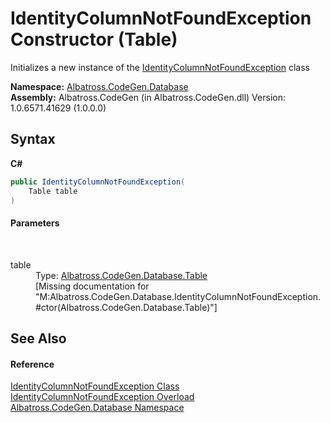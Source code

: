 # IdentityColumnNotFoundException Constructor (Table)
 

Initializes a new instance of the <a href="3045f1b7-cc2e-9b03-5f83-e39526e84dc6">IdentityColumnNotFoundException</a> class

**Namespace:**&nbsp;<a href="bdf46154-2f7c-d3c3-6413-8c6484d341a9">Albatross.CodeGen.Database</a><br />**Assembly:**&nbsp;Albatross.CodeGen (in Albatross.CodeGen.dll) Version: 1.0.6571.41629 (1.0.0.0)

## Syntax

**C#**<br />
``` C#
public IdentityColumnNotFoundException(
	Table table
)
```


#### Parameters
&nbsp;<dl><dt>table</dt><dd>Type: <a href="0d2330bf-20c5-309b-5bf2-76990277ba57">Albatross.CodeGen.Database.Table</a><br />\[Missing <param name="table"/> documentation for "M:Albatross.CodeGen.Database.IdentityColumnNotFoundException.#ctor(Albatross.CodeGen.Database.Table)"\]</dd></dl>

## See Also


#### Reference
<a href="3045f1b7-cc2e-9b03-5f83-e39526e84dc6">IdentityColumnNotFoundException Class</a><br /><a href="550a0646-e59b-6cb3-d0a1-870fc0fa2d2e">IdentityColumnNotFoundException Overload</a><br /><a href="bdf46154-2f7c-d3c3-6413-8c6484d341a9">Albatross.CodeGen.Database Namespace</a><br />